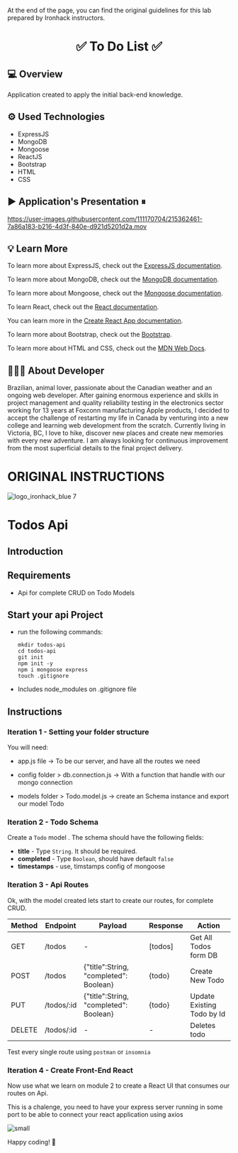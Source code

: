 <span>At the end of the page, you can find the original guidelines for this lab prepared by Ironhack instructors.</span>

<h1 align="center">✅ To Do List ✅</h1>

<h2>💻 Overview</h2>

<p>Application created to apply the initial back-end knowledge.</p>


<h2>⚙️ Used Technologies</h2>
<ul>
  <li>ExpressJS</li>
  <li>MongoDB</li>
  <li>Mongoose</li>
  <li>ReactJS</li>
  <li>Bootstrap</li>
  <li>HTML</li>
  <li>CSS</li>
</ul>


<h2>▶️ Application's Presentation ⏸</h2>
  
https://user-images.githubusercontent.com/111170704/215362461-7a86a183-b216-4d3f-840e-d921d5201d2a.mov


<h2>💡 Learn More</h2>
<p>To learn more about ExpressJS, check out the <a href="https://expressjs.com/en/5x/api.html#express" >ExpressJS documentation</a>.</p>
<p>To learn more about MongoDB, check out the <a href="https://www.mongodb.com/docs/atlas/" >MongoDB documentation</a>.</p>
<p>To learn more about Mongoose, check out the <a href="https://mongoosejs.com/docs/guide.html" >Mongoose documentation</a>.</p>
<p>To learn React, check out the <a href="https://reactjs.org/" >React documentation</a>.</p>
<p>You can learn more in the <a href="https://create-react-app.dev/docs/getting-started/" target="_blank">Create React App documentation</a>.</p>
<p>To learn more about Bootstrap, check out the <a href="https://getbootstrap.com/docs/5.3/getting-started/introduction/" >Bootstrap</a>.</p>
<p>To learn more about HTML and CSS, check out the <a href="https://developer.mozilla.org/pt-BR/" >MDN Web Docs</a>.</p>


<h2>🧑🏼‍🦰 About Developer</h2>
<p>Brazilian, animal lover, passionate about the Canadian weather and an ongoing web developer. After gaining enormous experience and skills in project management and quality reliability testing in the electronics sector working for 13 years at Foxconn manufacturing Apple products, I decided to accept the challenge of restarting my life in Canada by venturing into a new college and learning web development from the scratch. Currently living in Victoria, BC, I love to hike, discover new places and create new memories with every new adventure. I am always looking for continuous improvement from the most superficial details to the final project delivery.</p>


<h1>ORIGINAL INSTRUCTIONS</h1>

![logo_ironhack_blue 7](https://user-images.githubusercontent.com/23629340/40541063-a07a0a8a-601a-11e8-91b5-2f13e4e6b441.png)

# Todos Api

## Introduction


## Requirements

- Api for complete CRUD on Todo Models

## Start your api Project

- run the following commands:

  ```
  mkdir todos-api
  cd todos-api
  git init
  npm init -y
  npm i mongoose express
  touch .gitignore
  ```

- Includes node_modules on .gitignore file

## Instructions

### Iteration 1 - Setting your folder structure

You will need:

- app.js file -> To be our server, and have all the routes we need

- config folder > db.connection.js -> With a function that handle with our mongo connection

- models folder > Todo.model.js -> create an Schema instance and export our model Todo


### Iteration 2 - Todo Schema

Create a `Todo` model . The schema should have the following fields:

- **title** - Type `String`. It should be required.
- **completed** - Type `Boolean`, should have default `false` 
- **timestamps** - use, timstamps config of mongoose

### Iteration 3 - Api Routes

Ok, with the model created lets start to create our routes, for complete CRUD.

| Method | Endpoint   | Payload                                | Response  | Action                     |
| ------ | ---------- | -------------------------------------- | --------- | -------------------------- |
| GET    | /todos     | \-                                     | \[todos\] | Get All Todos form DB      |
| POST   | /todos     | {"title":String, "completed": Boolean} | {todo}    | Create New Todo            |
| PUT    | /todos/:id | {"title":String, "completed": Boolean} | {todo}    | Update Existing Todo by Id |
| DELETE | /todos/:id | \-                                     | \-        | Deletes todo               |


Test every single route using `postman` or `insomnia`



### Iteration 4 - Create Front-End React

  Now use what we learn on module 2 to create a React UI that consumes our routes on Api.
  
  This is a chalenge, you need to have your express server running in some port to be able to connect your react application using axios
  
![small](https://user-images.githubusercontent.com/26174871/132945098-6abe8ba4-e623-474a-9fa5-914842e3e622.gif)

Happy coding! 💙

